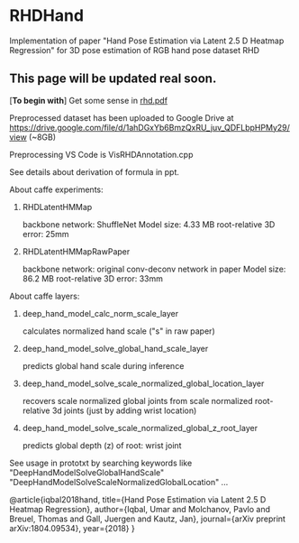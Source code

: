 # RHDHand
Implementation of paper "Hand Pose Estimation via Latent 2.5 D Heatmap Regression" for 3D pose estimation of RGB hand pose dataset RHD

## This page will be updated real soon.

[**To begin with**] Get some sense in [rhd.pdf](https://github.com/strawberryfg/RHDHand/blob/master/rhd.pdf)

Preprocessed dataset has been uploaded to Google Drive at https://drive.google.com/file/d/1ahDGxYb6BmzQxRU_juv_QDFLbpHPMy29/view (~8GB)

Preprocessing VS Code is VisRHDAnnotation.cpp

See details about derivation of formula in ppt.

About caffe experiments:

1. RHDLatentHMMap

   backbone network: ShuffleNet Model size: 4.33 MB root-relative 3D error: 25mm

2. RHDLatentHMMapRawPaper
   
   backbone network: original conv-deconv network in paper Model size: 86.2 MB root-relative 3D error: 33mm

About caffe layers:

1. deep_hand_model_calc_norm_scale_layer

   calculates normalized hand scale ("s" in raw paper)
   
2. deep_hand_model_solve_global_hand_scale_layer

   predicts global hand scale during inference
   
3. deep_hand_model_solve_scale_normalized_global_location_layer

   recovers scale normalized global joints from scale normalized root-relative 3d joints (just by adding wrist location)

4. deep_hand_model_solve_scale_normalized_global_z_root_layer

   predicts global depth (z) of root: wrist joint
   
See usage in prototxt by searching keywords like "DeepHandModelSolveGlobalHandScale" "DeepHandModelSolveScaleNormalizedGlobalLocation" ...

@article{iqbal2018hand,
  title={Hand Pose Estimation via Latent 2.5 D Heatmap Regression},
  author={Iqbal, Umar and Molchanov, Pavlo and Breuel, Thomas and Gall, Juergen and Kautz, Jan},
  journal={arXiv preprint arXiv:1804.09534},
  year={2018}
}
